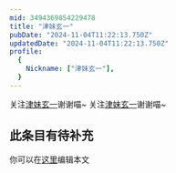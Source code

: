 ```yaml
---
mid: 3494369854229478
title: "津妹玄一"
pubDate: "2024-11-04T11:22:13.750Z"
updatedDate: "2024-11-04T11:22:13.750Z"
profile:
  {
    Nickname: ["津妹玄一"],
  }
---
```


关注[津妹玄一](https://space.bilibili.com/3494369854229478)谢谢喵~ 关注[津妹玄一](https://space.bilibili.com/3494369854229478)谢谢喵~

## 此条目有待补充
你可以在[这里](https://github.com/Yuhanawa/VTuber.ICU-Content/edit/master/v/津妹玄一/index.md)编辑本文
